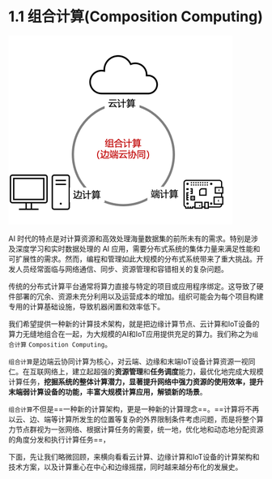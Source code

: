 # 1.1 组合计算(Composition Computing)

<img src="images/comp-comp-concept.png" alt="image-20250625152447518" style="zoom:50%;" />

AI 时代的特点是对计算资源和高效处理海量数据集的前所未有的需求。特别是涉及深度学习和实时数据处理的 AI 应用，需要分布式系统的集体力量来满足性能和可扩展性的需求。然而，编程和管理如此大规模的分布式系统带来了重大挑战。开发人员经常面临与网络通信、同步、资源管理和容错相关的复杂问题。

传统的分布式计算平台通常将算力直接与特定的项目或应用程序绑定。这导致了硬件部署的冗余、资源未充分利用以及运营成本的增加。组织可能会为每个项目构建专用的计算基础设施，导致机器闲置和效率低下。

我们希望提供一种新的计算技术架构，就是把边缘计算节点、云计算和IoT设备的算力无缝地组合在一起，为大规模的AI和IoT应用提供充足的算力。我们称之为`组合计算` `Composition Computing`。

`组合计算`是边端云协同计算为核心，对云端、边缘和末端IoT设备计算资源一视同仁。在互联网络上，建立起超强的**资源管理**和**任务调度**能力，最优化地完成大规模计算任务，**挖掘系统的整体计算潜力，显著提升网络中强力资源的使用效率，提升末端弱计算设备的功能，丰富大规模计算应用，解锁新的场景**。

`组合计算`不但是==一种新的计算架构，更是一种新的计算理念==。==计算将不再以云、边、端等计算所发生的位置等复杂的外界限制条件考虑问题，而是将整个算力节点群视为一张网络、根据计算任务的需要，统一地，优化地和动态地分配资源的角度分发和执行计算任务==，

下面，先让我们略微回顾，来横向看看云计算、边缘计算和IoT设备的计算架构和技术方案，以及计算重心在中心和边缘摇摆，同时越来越分布化的发展史。